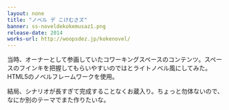 ```yaml
---
layout: none
title: "ノベル デ こけむさズ"
banner: ss-noveldekokemusaz1.png
release-date: 2014
works-url: http://woopsdez.jp/kokenovel/
---
```


当時、オーナーとして参画していたコワーキングスペースのコンテンツ。スペースのフインキを把握してもらいやすいのではとライトノベル風にしてみた。HTML5のノベルフレームワークを使用。

結局、シナリオが長すぎて完成することなくお蔵入り。ちょっと勿体ないので、なにか別のテーマでまた作りたいな。